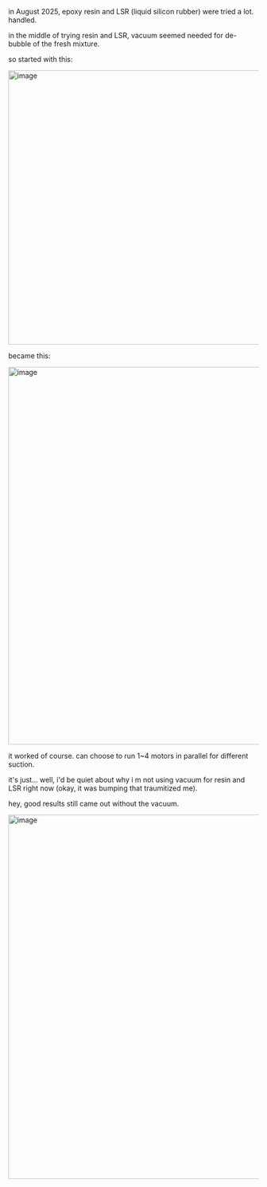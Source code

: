 
in August 2025, epoxy resin and LSR (liquid silicon rubber) were tried a lot. handled. 

in the middle of trying resin and LSR, vacuum seemed needed for de-bubble of the fresh mixture. 

so started with this: 

<img width="910" height="551" alt="image" src="https://github.com/user-attachments/assets/994f482e-70ef-4f47-b26d-b27cd87e7afc" />


became this:

<img width="892" height="759" alt="image" src="https://github.com/user-attachments/assets/9dfaaa29-ed26-4745-b245-7522fd9bcf55" />


it worked of course. can choose to run 1~4 motors in parallel for different suction. 



it's just... well, i'd be quiet about why i m not using vacuum for resin and LSR right now (okay, it was bumping that traumitized me). 

hey, good results still came out without the vacuum. 

<img width="979" height="732" alt="image" src="https://github.com/user-attachments/assets/02acfdda-324f-4b44-abcd-09be573cc00c" />

